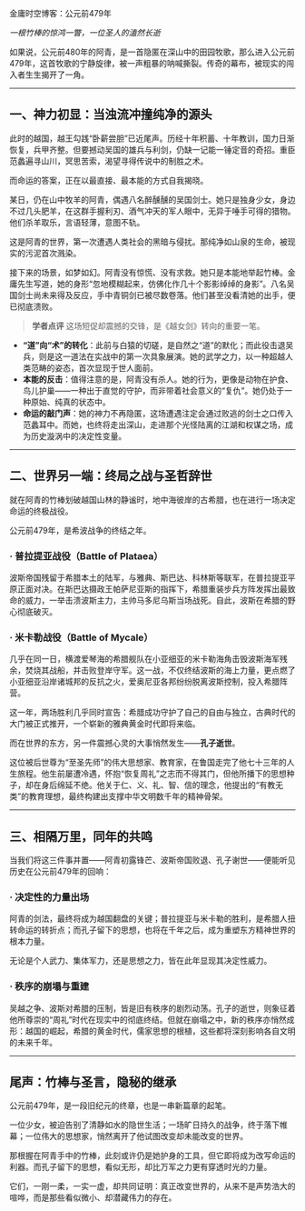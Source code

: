 金庸时空博客：公元前479年

*一根竹棒的惊鸿一瞥，一位圣人的溘然长逝*

如果说，公元前480年的阿青，是一首隐匿在深山中的田园牧歌，那么进入公元前479年，这首牧歌的宁静旋律，被一声粗暴的呐喊撕裂。传奇的幕布，被现实的闯入者生生揭开了一角。

---

## 一、神力初显：当浊流冲撞纯净的源头

此时的越国，越王勾践“卧薪尝胆”已近尾声。历经十年积蓄、十年教训，国力日渐恢复，兵甲齐整。但要撼动吴国的雄兵与利剑，仍缺一记能一锤定音的奇招。重臣范蠡遍寻山川，冥思苦索，渴望寻得传说中的制胜之术。

而命运的答案，正在以最直接、最本能的方式自我揭晓。

某日，仍在山中牧羊的阿青，偶遇八名醉醺醺的吴国剑士。她只是独身少女，身边不过几头肥羊，在这群手握利刃、酒气冲天的军人眼中，无异于唾手可得的猎物。他们杀羊取乐，言语轻薄，意图不轨。

这是阿青的世界，第一次遭遇人类社会的黑暗与侵扰。那纯净如山泉的生命，被现实的污泥首次溅染。

接下来的场景，如梦如幻。阿青没有惊慌、没有求救。她只是本能地举起竹棒。金庸先生写道，她的身形“忽地模糊起来，仿佛化作几十个影影绰绰的身影”。八名吴国剑士尚未来得及反应，手中青铜剑已被尽数卷落。他们甚至没看清她的出手，便已彻底溃败。

> **学者点评**
> 这场短促却震撼的交锋，是《越女剑》转向的重要一笔。

* **“道”向“术”的转化**：此前与白猿的切磋，是自然之“道”的默化；而此役击退吴兵，则是这一道法在实战中的第一次具象展演。她的武学之力，以一种超越人类范畴的姿态，首次显现于世人面前。
* **本能的反击**：值得注意的是，阿青没有杀人。她的行为，更像是动物在护食、鸟儿护巢——一种出于直觉的守护，而非带着社会意义的“复仇”。她仍处于一种原始、纯真的状态中。
* **命运的敲门声**：她的神力不再隐匿，这场遭遇注定会通过败逃的剑士之口传入范蠡耳中。而她，也终将走出深山，走进那个光怪陆离的江湖和权谋之场，成为历史漩涡中的决定性变量。

---

## 二、世界另一端：终局之战与圣哲辞世

就在阿青的竹棒划破越国山林的静谧时，地中海彼岸的古希腊，也在进行一场决定命运的终极战役。

公元前479年，是希波战争的终结之年。

### · 普拉提亚战役（Battle of Plataea）

波斯帝国残留于希腊本土的陆军，与雅典、斯巴达、科林斯等联军，在普拉提亚平原正面对决。在斯巴达摄政王帕萨尼亚斯的指挥下，希腊重装步兵方阵发挥出最致命的威力，一举击溃波斯主力，主帅马多尼乌斯当场战死。自此，波斯在希腊的野心彻底破灭。

### · 米卡勒战役（Battle of Mycale）

几乎在同一日，横渡爱琴海的希腊舰队在小亚细亚的米卡勒海角击毁波斯海军残余，焚烧其战船，并击败登岸守军。这一战，不仅终结波斯的海上力量，更点燃了小亚细亚沿岸诸城邦的反抗之火，爱奥尼亚各邦纷纷脱离波斯控制，投入希腊阵营。

这一年，两场胜利几乎同时宣告：希腊成功守护了自己的自由与独立，古典时代的大门被正式推开，一个崭新的雅典黄金时代即将来临。

而在世界的东方，另一件震撼心灵的大事悄然发生——**孔子逝世**。

这位被后世尊为“至圣先师”的伟大思想家、教育家，在鲁国走完了他七十三年的人生旅程。他生前屡遭冷遇，怀抱“恢复周礼”之志而不得其门，但他所播下的思想种子，却在身后绵延不绝。他关于仁、义、礼、智、信的理念，他提出的“有教无类”的教育理想，最终构建出支撑中华文明数千年的精神骨架。

---

## 三、相隔万里，同年的共鸣

当我们将这三件事并置——阿青初露锋芒、波斯帝国败退、孔子谢世——便能听见历史在公元前479年的回响：

### · **决定性的力量出场**

阿青的剑法，最终将成为越国翻盘的关键；普拉提亚与米卡勒的胜利，是希腊人扭转命运的转折点；而孔子留下的思想，也将在千年之后，成为重塑东方精神世界的根本力量。

无论是个人武力、集体军力，还是思想之力，皆在此年显现其决定性威力。

### · **秩序的崩塌与重建**

吴越之争、波斯对希腊的压制，皆是旧有秩序的剧烈动荡。孔子的逝世，则象征着他所尊崇的“周礼”时代在现实中的彻底终结。但就在崩塌之中，新的秩序亦悄然成形：越国的崛起，希腊的黄金时代，儒家思想的根植，这些都将深刻影响各自文明的未来千年。

---

## 尾声：竹棒与圣言，隐秘的继承

公元前479年，是一段旧纪元的终章，也是一串新篇章的起笔。

一位少女，被迫告别了清静如水的隐世生活；一场旷日持久的战争，终于落下帷幕；一位伟大的思想家，悄然离开了他试图改变却未能改变的世界。

那根握在阿青手中的竹棒，此刻或许仍是她护身的工具，但它即将成为改写命运的利器。而孔子留下的思想，看似无形，却比万军之力更有穿透时光的力量。

它们，一刚一柔，一实一虚，却共同证明：真正改变世界的，从来不是声势浩大的喧哗，而是那些看似微小、却潜藏伟力的存在。

